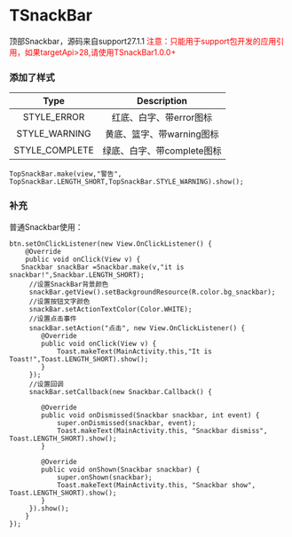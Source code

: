 # TSnackBar
顶部Snackbar，源码来自support27.1.1
<font color="#ff0000">注意：只能用于support包开发的应用引用，如果targetApi>28,请使用TSnackBar1.0.0+</font>

### 添加了样式

Type|Description
|:--:|:--:|
STYLE_ERROR|红底、白字、带error图标
STYLE_WARNING|黄底、篮字、带warning图标
STYLE_COMPLETE|绿底、白字、带complete图标

```
TopSnackBar.make(view,"警告", TopSnackBar.LENGTH_SHORT,TopSnackBar.STYLE_WARNING).show();
```

### 补充
普通Snackbar使用：
```
btn.setOnClickListener(new View.OnClickListener() {
    @Override
	public void onClick(View v) {
   Snackbar snackBar =Snackbar.make(v,"it is snackbar!",Snackbar.LENGTH_SHORT);
	 //设置SnackBar背景颜色
	 snackBar.getView().setBackgroundResource(R.color.bg_snackbar);
	 //设置按钮文字颜色
	 snackBar.setActionTextColor(Color.WHITE);
	 //设置点击事件
	 snackBar.setAction("点击", new View.OnClickListener() {
	 	@Override
	 	public void onClick(View v) {
	 		Toast.makeText(MainActivity.this,"It is Toast!",Toast.LENGTH_SHORT).show();
	 	}
	 });
	 //设置回调
	 snackBar.setCallback(new Snackbar.Callback() {
	 
	 	@Override
	 	public void onDismissed(Snackbar snackbar, int event) {
	 		super.onDismissed(snackbar, event);
	 		Toast.makeText(MainActivity.this, "Snackbar dismiss", Toast.LENGTH_SHORT).show();	
	 	}
     
	 	@Override
	 	public void onShown(Snackbar snackbar) {
	 		super.onShown(snackbar);
	 		Toast.makeText(MainActivity.this, "Snackbar show", Toast.LENGTH_SHORT).show();
	 	}
	 }).show();
	}
});
```
